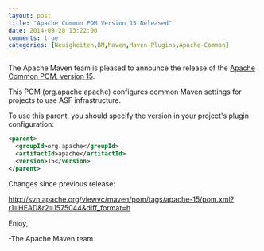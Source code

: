 ```yaml
---
layout: post
title: "Apache Common POM Version 15 Released"
date: 2014-09-28 13:22:00
comments: true
categories: [Neuigkeiten,BM,Maven,Maven-Plugins,Apache-Common]
---
```

The Apache Maven team is pleased to announce the release of the 
[Apache Common POM, version 15](http://maven.apache.org/pom/asf).

This POM (org.apache:apache) configures common Maven settings for
projects to use ASF infrastructure.

To use this parent, you should specify the version in your project's
plugin configuration:

``` xml
<parent>
  <groupId>org.apache</groupId>
  <artifactId>apache</artifactId>
  <version>15</version>
</parent>
```

Changes since previous release:

http://svn.apache.org/viewvc/maven/pom/tags/apache-15/pom.xml?r1=HEAD&r2=1575044&diff_format=h

Enjoy,

-The Apache Maven team

